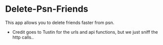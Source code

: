# Delete-Psn-Friends

This app allows you to delete friends faster from psn.
* Credit goes to Tustin for the urls and api functions, but we just sniff the http calls.. 
